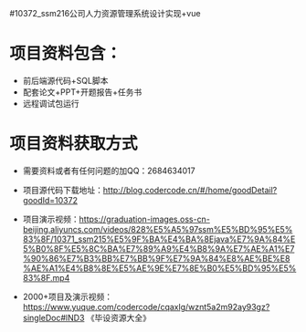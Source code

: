 
#10372_ssm216公司人力资源管理系统设计实现+vue

# 项目资料包含：
* 前后端源代码+SQL脚本
* 配套论文+PPT+开题报告+任务书
* 远程调试包运行

# 项目资料获取方式
* 需要资料或者有任何问题的加QQ：2684634017
* 项目源代码下载地址：http://blog.codercode.cn/#/home/goodDetail?goodId=10372

* 项目演示视频：https://graduation-images.oss-cn-beijing.aliyuncs.com/videos/828%E5%A5%97ssm%E5%BD%95%E5%83%8F/10371_ssm215%E5%9F%BA%E4%BA%8Ejava%E7%9A%84%E5%B0%8F%E5%8C%BA%E7%89%A9%E4%B8%9A%E7%AE%A1%E7%90%86%E7%B3%BB%E7%BB%9F%E7%9A%84%E8%AE%BE%E8%AE%A1%E4%B8%8E%E5%AE%9E%E7%8E%B0%E5%BD%95%E5%83%8F.mp4


* 2000+项目及演示视频：https://www.yuque.com/codercode/cqaxlg/wznt5a2m92ay93gz?singleDoc#lND3 《毕设资源大全》



